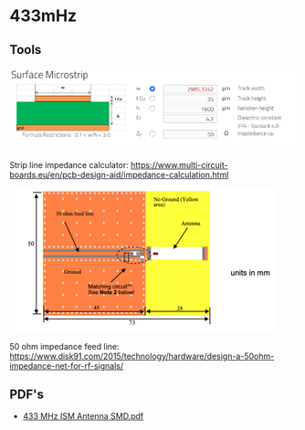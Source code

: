 # 433mHz

## Tools

![Surface Microstrip](26922356-CA08-4250-B022-8A1D69811B31.png)

Strip line impedance calculator: <https://www.multi-circuit-boards.eu/en/pcb-design-aid/impedance-calculation.html>

![Feed line](C92D4186-6824-4D90-A76B-B6E640AFE64D.png)

50 ohm impedance feed line: <https://www.disk91.com/2015/technology/hardware/design-a-50ohm-impedance-net-for-rf-signals/>

## PDF's

- [433 MHz ISM Antenna SMD.pdf](433%20MHz%20ISM%20Antenna%20SMD.pdf)

